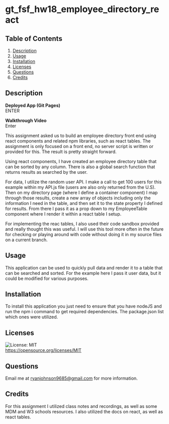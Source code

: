 # gt_fsf_hw18_employee_directory_react 

## Table of Contents
1. [Description](#Description)
3. [Usage](#Usage)
4. [Installation](#Installation)
5. [Licenses](#Licenses)
6. [Questions](#Questions)
7. [Credits](#Credits)

## Description
**Deployed App (Git Pages)**      
ENTER

**Walkthrough Video**       
Enter

This assignment asked us to build an employee directory front end using react components and related npm libraries, such as react tables. The assignment is only focused on a front end, no server script is written or provided for this. The result is pretty straight forward. 

Using react components, I have created an employee directory table that can be sorted by any column. There is also a global search function that returns results as searched by the user. 

For data, I utilize the random user API. I make a call to get 100 users for this example within my API.js file (users are also only returned from the U.S). Then on my directory page (where I define a container component) I map through those results, create a new array of objects including only the information I need in the table, and then set it to the state property I defined for results. From there I pass it as a prop down to my EmployeeTable component where I render it within a react table I setup. 

For implementing the reac tables, I also used their code sandbox provided and really thought this was useful. I will use this tool more often in the future for checking or playing around with code without doing it in my source files on a current branch. 

## Usage
This application can be used to quickly pull data and render it to a table that can be searched and sorted. For the example here I pass it user data, but it could be modified for various purposes. 

## Installation
To install this application you just need to ensure that you have nodeJS and run the npm i command to get required dependencies. The package.json list which ones were utilized.

## Licenses
![License: MIT](https://img.shields.io/badge/License-MIT-yellow.svg)  
https://opensource.org/licenses/MIT

## Questions
Email me at ryanjohnson9685@gmail.com for more information.

## Credits
For this assignment I utilized class notes and recordings, as well as some MDM and W3 schools resources. I also utilized the docs on react, as well as react tables. 